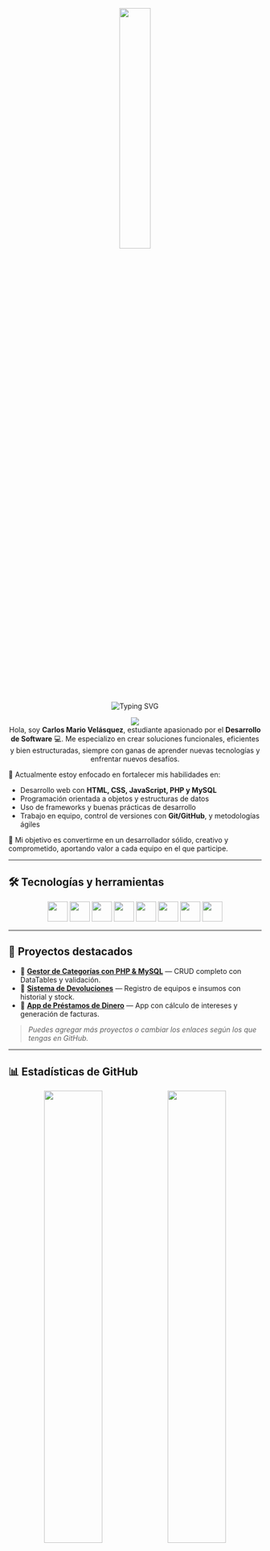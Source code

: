 <p align="center"><img src="animation.gif" width="35%"></p>

<p align="center"><img src="https://readme-typing-svg.herokuapp.com?font=Fira+Code&weight=300&size=28&pause=1000&color=38C2FF&center=true&vCenter=true&width=800&height=100&lines=👋+Hello%2C+I'm+Carlos+Vel%C3%A1squez!;💻+I'm+a+Software+Development+Student.;🚀+Welcome+to+my+profile." alt="Typing SVG" /></p>


<p  align="center">
<img src="https://user-images.githubusercontent.com/73097560/115834477-dbab4500-a447-11eb-908a-139a6edaec5c.gif">             
<br
 ## 👨‍💻 Sobre mí

Hola, soy **Carlos Mario Velásquez**, estudiante apasionado por el **Desarrollo de Software** 💻. Me especializo en crear soluciones funcionales, eficientes y bien estructuradas, siempre con ganas de aprender nuevas tecnologías y enfrentar nuevos desafíos.

🚀 Actualmente estoy enfocado en fortalecer mis habilidades en:

- Desarrollo web con **HTML, CSS, JavaScript, PHP y MySQL**
- Programación orientada a objetos y estructuras de datos
- Uso de frameworks y buenas prácticas de desarrollo
- Trabajo en equipo, control de versiones con **Git/GitHub**, y metodologías ágiles

🎯 Mi objetivo es convertirme en un desarrollador sólido, creativo y comprometido, aportando valor a cada equipo en el que participe.

---

## 🛠️ Tecnologías y herramientas

<p align="center">
  <img src="https://cdn.jsdelivr.net/gh/devicons/devicon/icons/html5/html5-original.svg" width="40" />
  <img src="https://cdn.jsdelivr.net/gh/devicons/devicon/icons/css3/css3-original.svg" width="40" />
  <img src="https://cdn.jsdelivr.net/gh/devicons/devicon/icons/javascript/javascript-original.svg" width="40" />
  <img src="https://cdn.jsdelivr.net/gh/devicons/devicon/icons/php/php-original.svg" width="40" />
  <img src="https://cdn.jsdelivr.net/gh/devicons/devicon/icons/mysql/mysql-original.svg" width="40" />
  <img src="https://cdn.jsdelivr.net/gh/devicons/devicon/icons/git/git-original.svg" width="40" />
  <img src="https://cdn.jsdelivr.net/gh/devicons/devicon/icons/github/github-original.svg" width="40" />
  <img src="https://cdn.jsdelivr.net/gh/devicons/devicon/icons/bootstrap/bootstrap-original.svg" width="40" />
</p>

---

## 🌟 Proyectos destacados

- 🔗 [**Gestor de Categorías con PHP & MySQL**](https://github.com/tu-usuario/gestor-categorias) — CRUD completo con DataTables y validación.
- 🔗 [**Sistema de Devoluciones**](https://github.com/tu-usuario/sistema-devoluciones) — Registro de equipos e insumos con historial y stock.
- 🔗 [**App de Préstamos de Dinero**](https://github.com/tu-usuario/app-prestamos) — App con cálculo de intereses y generación de facturas.

> _Puedes agregar más proyectos o cambiar los enlaces según los que tengas en GitHub._

---

## 📊 Estadísticas de GitHub

<p align="center">
  <img src="https://github-readme-stats.vercel.app/api?username=tu-usuario&show_icons=true&theme=github_dark" width="48%" />
  <img src="https://github-readme-streak-stats.herokuapp.com/?user=tu-usuario&theme=github-dark-blue" width="48%" />
</p>

<p align="center">
  <img src="https://github-readme-stats.vercel.app/api/top-langs/?username=tu-usuario&layout=compact&theme=github_dark" width="48%" />
</p>

---

## 📫 Contáctame

<p align="center">
  <a href="mailto:carlos.tucorreo@gmail.com"><img src="https://img.shields.io/badge/Correo-EA4335?style=for-the-badge&logo=gmail&logoColor=white" /></a>
  <a href="https://www.linkedin.com/in/tu-perfil" target="_blank"><img src="https://img.shields.io/badge/LinkedIn-0077B5?style=for-the-badge&logo=linkedin&logoColor=white" /></a>
  <a href="https://github.com/tu-usuario" target="_blank"><img src="https://img.shields.io/badge/GitHub-000?style=for-the-badge&logo=github&logoColor=white" /></a>
</p>
